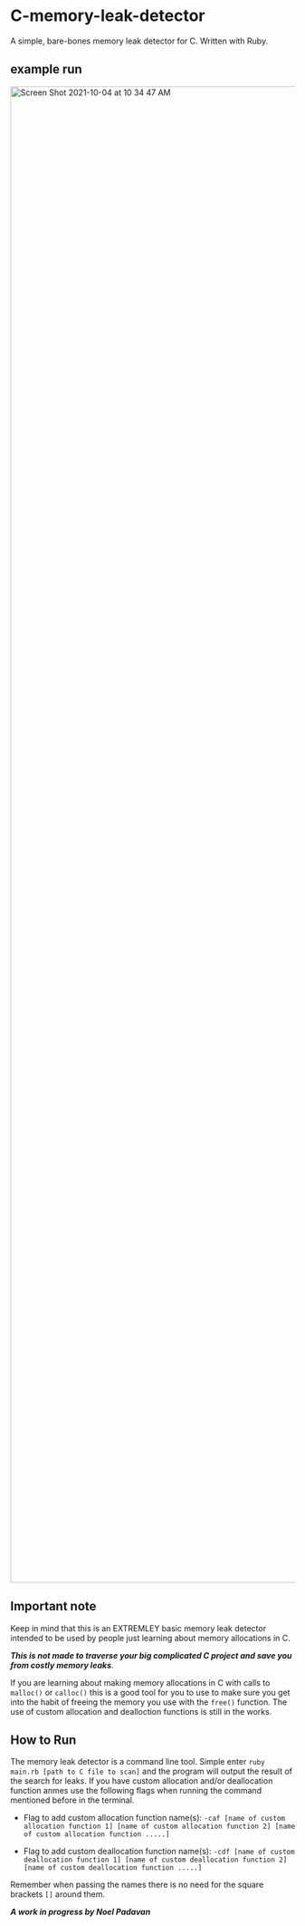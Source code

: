 # C-memory-leak-detector

A simple, bare-bones memory leak detector for C. Written with Ruby.

## example run
<img width="2640" alt="Screen Shot 2021-10-04 at 10 34 47 AM" src="https://user-images.githubusercontent.com/70342060/135870752-8e877062-a58c-47c8-af7b-d880fc389a8b.png">

## Important note

Keep in mind that this is an EXTREMLEY basic memory leak detector intended to be used by people just learning about memory allocations in C. 

***This is not made to traverse your big complicated C project and save you from costly memory leaks***.

If you are learning about making memory allocations in C with calls to `malloc()` or `calloc()` this is a good tool for you to use to make sure you get into the habit of freeing the memory you use with the `free()` function. The use of custom allocation and dealloction functions is still in the works.

## How to Run

The memory leak detector is a command line tool. Simple enter `ruby main.rb [path to C file to scan]` and the program will output the result of the search for leaks. If you have custom allocation and/or deallocation function anmes use the following flags when running the command mentioned before in the terminal. 

- Flag to add custom allocation function name(s): `-caf [name of custom allocation function 1] [name of custom allocation function 2] [name of custom allocation function .....]`

- Flag to add custom deallocation function name(s): `-cdf [name of custom deallocation function 1] [name of custom deallocation function 2] [name of custom deallocation function .....]`

Remember when passing the names there is no need for the square brackets `[]` around them.

***A work in progress by Noel Padavan***

